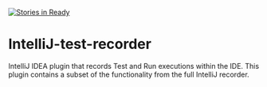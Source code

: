 [![Stories in Ready](https://badge.waffle.io/ChangeOrientedProgrammingEnvironment/IntelliJ-test-recorder.png?label=ready&title=Ready)](https://waffle.io/ChangeOrientedProgrammingEnvironment/IntelliJ-test-recorder)
# IntelliJ-test-recorder
IntelliJ IDEA plugin that records Test and Run executions within the IDE.
This plugin contains a subset of the functionality from the full IntelliJ recorder.
